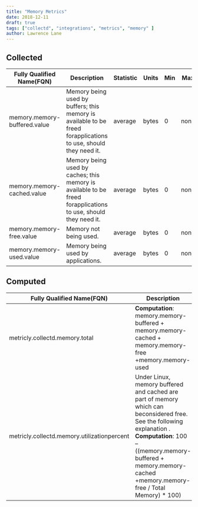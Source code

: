 ```yaml
---
title: "Memory Metrics"
date: 2018-12-11
draft: true
tags: ["collectd", "integrations", "metrics", "memory" ]
author: Lawrence Lane
---
```


## Collected
| Fully Qualified Name(FQN)    | Description                                                                                                     | Statistic | Units | Min | Max  | Sparse Data Strategy(SDS) | BASE | CORR | UTIL |
|------------------------------|-----------------------------------------------------------------------------------------------------------------|-----------|-------|-----|------|---------------------------|------|------|------|
| memory.memory-buffered.value | Memory being used by buffers; this memory is available to be freed forapplications to use, should they need it. | average   | bytes | 0   | none | none                      | yes  | no   | no   |
| memory.memory-cached.value   | Memory being used by caches; this memory is available to be freed forapplications to use, should they need it.  | average   | bytes | 0   | none | none                      | yes  | no   | no   |
| memory.memory-free.value     | Memory not being used.                                                                                          | average   | bytes | 0   | none | none                      | yes  | no   | no   |
| memory.memory-used.value     | Memory being used by applications.                                                                              | average   | bytes | 0   | none | none                      | yes  | no   | no   |

## Computed
| Fully Qualified Name(FQN)                   | Description                                                                                                                                                                                                                         | Statistic | Units   | Min | Max  | BASE | CORR | UTIL |
|---------------------------------------------|-------------------------------------------------------------------------------------------------------------------------------------------------------------------------------------------------------------------------------------|-----------|---------|-----|------|------|------|------|
| metricly.collectd.memory.total              | **Computation**: memory.memory-buffered + memory.memory-cached + memory.memory-free +memory.memory-used                                                                                                                                  | average   | bytes   | 0   | none | no   | no   | no   |
| metricly.collectd.memory.utilizationpercent | Under Linux, memory buffered and cached are part of memory which can beconsidered free. See the following explanation . **Computation**: 100 – ((memory.memory-buffered + memory.memory-cached +memory.memory-free / Total Memory) * 100) | average   | percent | 0   | 100  | yes  | yes  | yes  |

